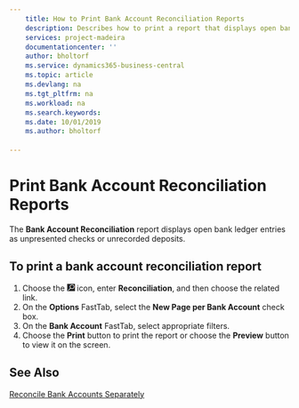```yaml
---
    title: How to Print Bank Account Reconciliation Reports
    description: Describes how to print a report that displays open bank ledger entries as unpresented checks or unrecorded deposits.
    services: project-madeira 
    documentationcenter: ''
    author: bholtorf
    ms.service: dynamics365-business-central
    ms.topic: article
    ms.devlang: na
    ms.tgt_pltfrm: na
    ms.workload: na
    ms.search.keywords:
    ms.date: 10/01/2019
    ms.author: bholtorf

---
```

# Print Bank Account Reconciliation Reports
The **Bank Account Reconciliation** report displays open bank ledger entries as unpresented checks or unrecorded deposits.  

## To print a bank account reconciliation report  
1.  Choose the ![Search for Page or Report](../../media/ui-search/search_small.png "Search for Page or Report icon") icon, enter **Reconciliation**, and then choose the related link.  
2.  On the **Options** FastTab, select the **New Page per Bank Account** check box.  
3.  On the **Bank Account** FastTab, select appropriate filters.  
4.  Choose the **Print** button to print the report or choose the **Preview** button to view it on the screen.  

## See Also  
[Reconcile Bank Accounts Separately](../../bank-how-reconcile-bank-accounts-separately.md)
